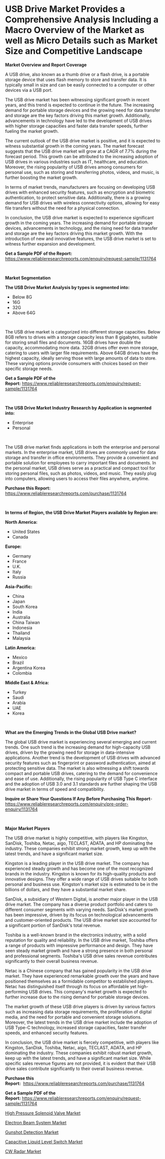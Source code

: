 <p><h1>USB Drive Market Provides a Comprehensive Analysis Including a Macro Overview of the Market as well as Micro Details such as Market Size and Competitive Landscape</h1></p><p><strong>Market Overview and Report Coverage</strong></p>
<p><p>A USB drive, also known as a thumb drive or a flash drive, is a portable storage device that uses flash memory to store and transfer data. It is typically small in size and can be easily connected to a computer or other devices via a USB port.</p><p>The USB drive market has been witnessing significant growth in recent years, and this trend is expected to continue in the future. The increasing demand for portable storage devices and the growing need for data transfer and storage are the key factors driving this market growth. Additionally, advancements in technology have led to the development of USB drives with higher storage capacities and faster data transfer speeds, further fueling the market growth.</p><p>The current outlook of the USB drive market is positive, and it is expected to witness substantial growth in the coming years. The market forecast suggests that the USB drive market will grow at a CAGR of 7.7% during the forecast period. This growth can be attributed to the increasing adoption of USB drives in various industries such as IT, healthcare, and education. Moreover, the rising popularity of USB drives among consumers for personal use, such as storing and transferring photos, videos, and music, is further boosting the market growth.</p><p>In terms of market trends, manufacturers are focusing on developing USB drives with enhanced security features, such as encryption and biometric authentication, to protect sensitive data. Additionally, there is a growing demand for USB drives with wireless connectivity options, allowing for easy file transfers without the need for a physical connection.</p><p>In conclusion, the USB drive market is expected to experience significant growth in the coming years. The increasing demand for portable storage devices, advancements in technology, and the rising need for data transfer and storage are the key factors driving this market growth. With the introduction of new and innovative features, the USB drive market is set to witness further expansion and development.</p></p>
<p><strong>Get a Sample PDF of the Report:</strong> <a href="https://www.reliableresearchreports.com/enquiry/request-sample/1131764">https://www.reliableresearchreports.com/enquiry/request-sample/1131764</a></p>
<p>&nbsp;</p>
<p><strong>Market Segmentation</strong></p>
<p><strong>The USB Drive Market Analysis by types is segmented into:</strong></p>
<p><ul><li>Below 8G</li><li>16G</li><li>32G</li><li>Above 64G</li></ul></p>
<p>&nbsp;</p>
<p><p>The USB drive market is categorized into different storage capacities. Below 8GB refers to drives with a storage capacity less than 8 gigabytes, suitable for storing small files and documents. 16GB drives have double the capacity, accommodating more data. 32GB drives offer even more storage, catering to users with larger file requirements. Above 64GB drives have the highest capacity, ideally serving those with large amounts of data to store. These varying options provide consumers with choices based on their specific storage needs.</p></p>
<p><strong>Get a Sample PDF of the Report:</strong>&nbsp;<a href="https://www.reliableresearchreports.com/enquiry/request-sample/1131764">https://www.reliableresearchreports.com/enquiry/request-sample/1131764</a></p>
<p>&nbsp;</p>
<p><strong>The USB Drive Market Industry Research by Application is segmented into:</strong></p>
<p><ul><li>Enterprise</li><li>Personal</li></ul></p>
<p>&nbsp;</p>
<p><p>The USB drive market finds applications in both the enterprise and personal markets. In the enterprise market, USB drives are commonly used for data storage and transfer in office environments. They provide a convenient and portable solution for employees to carry important files and documents. In the personal market, USB drives serve as a practical and compact tool for storing personal files, such as photos, videos, and music. They easily plug into computers, allowing users to access their files anywhere, anytime.</p></p>
<p><strong>Purchase this Report:</strong>&nbsp; <a href="https://www.reliableresearchreports.com/purchase/1131764">https://www.reliableresearchreports.com/purchase/1131764</a></p>
<p>&nbsp;</p>
<p><strong>In terms of Region, the USB Drive Market Players available by Region are:</strong></p>
<p>
    <p> <strong> North America: </strong>
        <ul>
            <li>United States</li>
            <li>Canada</li>
        </ul>
        </p> 
    <p> <strong> Europe: </strong>
        <ul>
            <li>Germany</li>
            <li>France</li>
            <li>U.K.</li>
            <li>Italy</li>
            <li>Russia</li>
        </ul>
        </p> 
    <p> <strong> Asia-Pacific: </strong>
        <ul>
            <li>China</li>
            <li>Japan</li>
            <li>South Korea</li>
            <li>India</li>
            <li>Australia</li>
            <li>China Taiwan</li>
            <li>Indonesia</li>
            <li>Thailand</li>
            <li>Malaysia</li>
        </ul>
        </p> 
    <p> <strong> Latin America: </strong>
        <ul>
            <li>Mexico</li>
            <li>Brazil</li>
            <li>Argentina Korea</li>
            <li>Colombia</li>
        </ul>
        </p> 
    <p> <strong> Middle East & Africa: </strong>
        <ul>
            <li>Turkey</li>
            <li>Saudi</li>
            <li>Arabia</li>
            <li>UAE</li>
            <li>Korea</li>
        </ul>
    </p>
    </p>
<p>&nbsp;</p>
<p><strong>What are the Emerging Trends in the Global USB Drive market?</strong></p>
<p><p>The global USB drive market is experiencing several emerging and current trends. One such trend is the increasing demand for high-capacity USB drives, driven by the growing need for storage in data-intensive applications. Another trend is the development of USB drives with advanced security features such as fingerprint or password authentication, aimed at protecting sensitive data. The market is also witnessing a shift towards compact and portable USB drives, catering to the demand for convenience and ease of use. Additionally, the rising popularity of USB Type C interface and the adoption of USB 3.0 and 3.1 standards are further shaping the USB drive market in terms of speed and compatibility.</p></p>
<p><strong>Inquire or Share Your Questions If Any Before Purchasing This Report</strong>- <a href="https://www.reliableresearchreports.com/enquiry/pre-order-enquiry/1131764">https://www.reliableresearchreports.com/enquiry/pre-order-enquiry/1131764</a></p>
<p>&nbsp;</p>
<p><strong>Major Market Players</strong></p>
<p><p>The USB drive market is highly competitive, with players like Kingston, SanDisk, Toshiba, Netac, aigo, TECLAST, ADATA, and HP dominating the industry. These companies exhibit strong market growth, keep up with the latest trends, and have a significant market size.</p><p>Kingston is a leading player in the USB drive market. The company has experienced steady growth and has become one of the most recognized brands in the industry. Kingston is known for its high-quality products and innovative designs. They offer a wide range of USB drives suitable for both personal and business use. Kingston's market size is estimated to be in the billions of dollars, and they have a substantial market share.</p><p>SanDisk, a subsidiary of Western Digital, is another major player in the USB drive market. The company has a diverse product portfolio and caters to different consumer segments with varying needs. SanDisk's market growth has been impressive, driven by its focus on technological advancements and customer-oriented products. The USB drive market size accounted for a significant portion of SanDisk's total revenue.</p><p>Toshiba is a well-known brand in the electronics industry, with a solid reputation for quality and reliability. In the USB drive market, Toshiba offers a range of products with impressive performance and design. They have seen steady market growth and have a strong presence in both personal and professional segments. Toshiba's USB drive sales revenue contributes significantly to their overall business revenue.</p><p>Netac is a Chinese company that has gained popularity in the USB drive market. They have experienced remarkable growth over the years and have positioned themselves as a formidable competitor to established players. Netac has distinguished itself through its focus on affordable yet high-performing USB drives. This company's market growth is expected to further increase due to the rising demand for portable storage devices.</p><p>The market growth of these USB drive players is driven by various factors such as increasing data storage requirements, the proliferation of digital media, and the need for portable and convenient storage solutions. Moreover, the latest trends in the USB drive market include the adoption of USB Type-C technology, increased storage capacities, faster transfer speeds, and enhanced security features.</p><p>In conclusion, the USB drive market is fiercely competitive, with players like Kingston, SanDisk, Toshiba, Netac, aigo, TECLAST, ADATA, and HP dominating the industry. These companies exhibit robust market growth, keep up with the latest trends, and have a significant market size. While specific sales revenue figures are not provided, it is evident that their USB drive sales contribute significantly to their overall business revenue.</p></p>
<p><strong>Purchase this Report:</strong>&nbsp;&nbsp;<a href="https://www.reliableresearchreports.com/purchase/1131764">https://www.reliableresearchreports.com/purchase/1131764</a></p>
<p></p>
<p><strong>Get a Sample PDF of the Report:</strong>&nbsp;<a href="https://www.reliableresearchreports.com/enquiry/request-sample/1131764">https://www.reliableresearchreports.com/enquiry/request-sample/1131764</a></p>
<p><p><a href="https://github.com/aliciawhite5576/Market-Research-Report-List-2/blob/main/high-pressure-solenoid-valve-market.md">High Pressure Solenoid Valve Market</a></p><p><a href="https://github.com/provorikovar/Market-Research-Report-List-2/blob/main/electron-beam-system-market.md">Electron Beam System Market</a></p><p><a href="https://github.com/Krish2023na/Market-Research-Report-List-2/blob/main/gunshot-detection-market.md">Gunshot Detection Market</a></p><p><a href="https://github.com/kuntayevaz/Market-Research-Report-List-2/blob/main/capacitive-liquid-level-switch-market.md">Capacitive Liquid Level Switch Market</a></p><p><a href="https://github.com/kipkeeva/Market-Research-Report-List-2/blob/main/cw-radar-market.md">CW Radar Market</a></p></p>